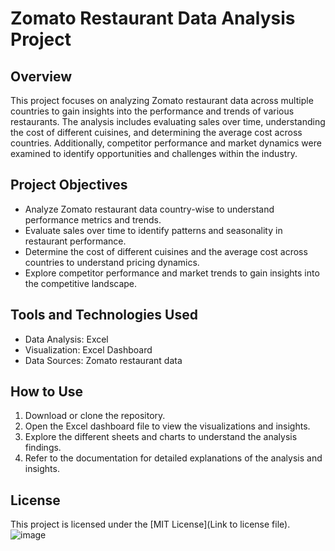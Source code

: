 # Zomato Restaurant Data Analysis Project

## Overview
This project focuses on analyzing Zomato restaurant data across multiple countries to gain insights into the performance and trends of various restaurants. The analysis includes evaluating sales over time, understanding the cost of different cuisines, and determining the average cost across countries. Additionally, competitor performance and market dynamics were examined to identify opportunities and challenges within the industry.

## Project Objectives
- Analyze Zomato restaurant data country-wise to understand performance metrics and trends.
- Evaluate sales over time to identify patterns and seasonality in restaurant performance.
- Determine the cost of different cuisines and the average cost across countries to understand pricing dynamics.
- Explore competitor performance and market trends to gain insights into the competitive landscape.

## Tools and Technologies Used
- Data Analysis: Excel
- Visualization: Excel Dashboard
- Data Sources: Zomato restaurant data

## How to Use
1. Download or clone the repository.
2. Open the Excel dashboard file to view the visualizations and insights.
3. Explore the different sheets and charts to understand the analysis findings.
4. Refer to the documentation for detailed explanations of the analysis and insights.

## License
This project is licensed under the [MIT License](Link to license file).
![image](https://github.com/Nidhimnm/Zomato_excel_project/assets/140424442/c716b6c1-b5d1-4f43-b848-cfb974aa811c)
